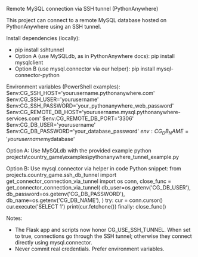 Remote MySQL connection via SSH tunnel (PythonAnywhere)

This project can connect to a remote MySQL database hosted on PythonAnywhere using an SSH tunnel.

Install dependencies (locally):
- pip install sshtunnel
- Option A (use MySQLdb, as in PythonAnywhere docs): pip install mysqlclient
- Option B (use mysql.connector via our helper): pip install mysql-connector-python

Environment variables (PowerShell examples):
  $env:CG_SSH_HOST='yourusername.pythonanywhere.com'
  $env:CG_SSH_USER='yourusername'
  $env:CG_SSH_PASSWORD='your_pythonanywhere_web_password'
  $env:CG_REMOTE_DB_HOST='yourusername.mysql.pythonanywhere-services.com'
  $env:CG_REMOTE_DB_PORT='3306'
  $env:CG_DB_USER='yourusername'
  $env:CG_DB_PASSWORD='your_database_password'
  $env:CG_DB_NAME='yourusername$mydatabase'

Option A: Use MySQLdb with the provided example
  python projects\country_game\examples\pythonanywhere_tunnel_example.py

Option B: Use mysql.connector via helper in code
Python snippet:
  from projects.country_game.ssh_db_tunnel import get_connector_connection_via_tunnel
  import os
  conn, close_func = get_connector_connection_via_tunnel(
      db_user=os.getenv('CG_DB_USER'),
      db_password=os.getenv('CG_DB_PASSWORD'),
      db_name=os.getenv('CG_DB_NAME'),
  )
  try:
      cur = conn.cursor()
      cur.execute('SELECT 1')
      print(cur.fetchone())
  finally:
      close_func()

Notes:
- The Flask app and scripts now honor CG_USE_SSH_TUNNEL. When set to true, connections go through the SSH tunnel; otherwise they connect directly using mysql.connector.
- Never commit real credentials. Prefer environment variables.
